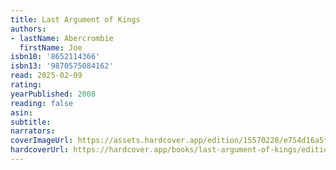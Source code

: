 ```yaml
---
title: Last Argument of Kings
authors:
- lastName: Abercrombie
  firstName: Joe
isbn10: '8652114366'
isbn13: '9870575084162'
read: 2025-02-09
rating:
yearPublished: 2008
reading: false
asin:
subtitle:
narrators:
coverImageUrl: https://assets.hardcover.app/edition/15570228/e754d16a5fde232ce433aba834d3819c433e443d.jpeg
hardcoverUrl: https://hardcover.app/books/last-argument-of-kings/editions/15570228
---
```

